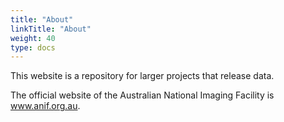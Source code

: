 ```yaml
---
title: "About"
linkTitle: "About"
weight: 40
type: docs
---
```


This website is a repository for larger projects that release data.

The official website of the Australian National Imaging Facility is <a href="https://www.anif.org.au">www.anif.org.au</a>. 
